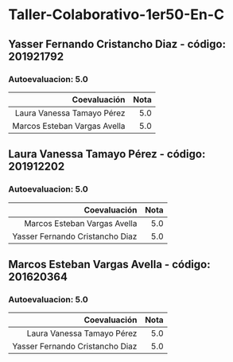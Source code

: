 # Taller-Colaborativo-1er50-En-C

## Yasser Fernando Cristancho Diaz - código: 201921792
### Autoevaluacion: 5.0
| Coevaluación  | Nota   |
|--------------:|------:|
|Laura Vanessa Tamayo Pérez   | 5.0|
|Marcos Esteban Vargas Avella     | 5.0|

## Laura Vanessa Tamayo Pérez - código: 201912202
### Autoevaluacion: 5.0
| Coevaluación  | Nota   |
|--------------:|------:|
|Marcos Esteban Vargas Avella     | 5.0 |
|Yasser Fernando Cristancho Diaz    | 5.0 |

## Marcos Esteban Vargas Avella - código: 201620364
### Autoevaluacion: 5.0
| Coevaluación  | Nota   |
|--------------:|------:|
|Laura Vanessa Tamayo Pérez     | 5.0 |
|Yasser Fernando Cristancho Diaz    | 5.0 |
